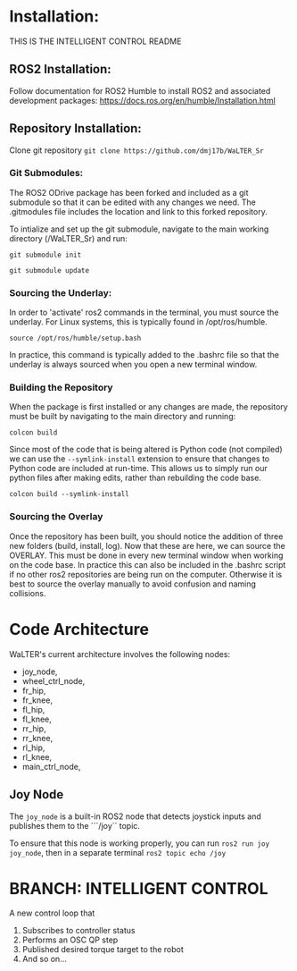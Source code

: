 # Installation:
THIS IS THE INTELLIGENT CONTROL README
## ROS2 Installation:
Follow documentation for ROS2 Humble to install ROS2 and associated development packages:
https://docs.ros.org/en/humble/Installation.html

## Repository Installation:
Clone git repository 
```git clone https://github.com/dmj17b/WaLTER_Sr```

### Git Submodules:
The ROS2 ODrive package has been forked and included as a git submodule so that it can be edited with any changes we need. The .gitmodules file includes the location and link to this forked repository.

To intialize and set up the git submodule, navigate to the main working directory (/WaLTER_Sr) and run:

```git submodule init```

```git submodule update```

### Sourcing the Underlay:
In order to 'activate' ros2 commands in the terminal, you must source the underlay. For Linux systems, this is typically found in /opt/ros/humble.

```source /opt/ros/humble/setup.bash```

In practice, this command is typically added to the .bashrc file so that the underlay is always sourced when you open a new terminal window.

### Building the Repository
When the package is first installed or any changes are made, the repository must be built by navigating to the main directory and running:

```colcon build```

Since most of the code that is being altered is Python code (not compiled) we can use the ```--symlink-install``` extension to ensure that changes to Python code are included at run-time. This allows us to simply run our python files after making edits, rather than rebuilding the code base.

```colcon build --symlink-install```

### Sourcing the Overlay
Once the repository has been built, you should notice the addition of three new folders (build, install, log). Now that these are here, we can source the OVERLAY. This must be done in every new terminal window when working on the code base. In practice this can also be included in the .bashrc script if no other ros2 repositories are being run on the computer. Otherwise it is best to source the overlay manually to avoid confusion and naming collisions.


# Code Architecture
WaLTER's current architecture involves the following nodes:
- joy_node,
- wheel_ctrl_node,
- fr_hip,
- fr_knee,
- fl_hip,
- fl_knee,
- rr_hip,
- rr_knee,
- rl_hip,
- rl_knee,
- main_ctrl_node,

## Joy Node
The ```joy_node``` is a built-in ROS2 node that detects joystick inputs and publishes them to the ```/joy`` topic.

To ensure that this node is working properly, you can run ```ros2 run joy joy_node```, then in a separate terminal ```ros2 topic echo /joy```


# BRANCH: INTELLIGENT CONTROL

A new control loop that 
1. Subscribes to controller status
2. Performs an OSC QP step
3. Published desired torque target to the robot
4. And so on...
